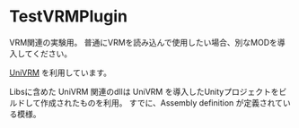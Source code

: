 ﻿TestVRMPlugin
===============================

VRM関連の実験用。
普通にVRMを読み込んで使用したい場合、別なMODを導入してください。  

[UniVRM](https://vrm.dev/docs/univrm/) を利用しています。

Libsに含めた UniVRM 関連のdllは UniVRM を導入したUnityプロジェクトをビルドして作成されたものを利用。
すでに、Assembly definition が定義されている模様。  


